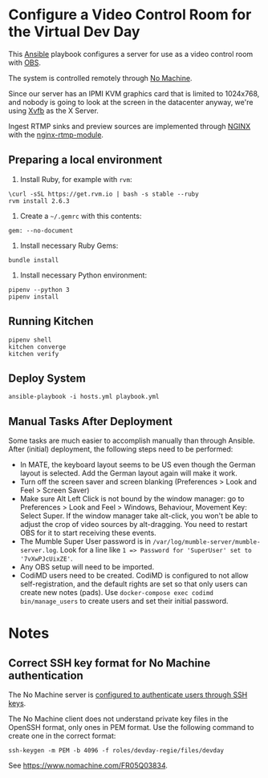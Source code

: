 # Configure a Video Control Room for the Virtual Dev Day

This [Ansible](https://www.ansible.com) playbook configures a server for use as a video control room with [OBS](https://obsproject.com).

The system is controlled remotely through [No Machine](https://www.nomachine.com).

Since our server has an IPMI KVM graphics card that is limited to 1024x768, and nobody is going to look at the screen in the datacenter anyway, we're using [Xvfb](https://www.x.org/releases/X11R7.6/doc/man/man1/Xvfb.1.xhtml) as the X Server.

Ingest RTMP sinks and preview sources are implemented through [NGINX](https://www.nginx.com) with the [nginx-rtmp-module](https://github.com/arut/nginx-rtmp-module).


## Preparing a local environment

1. Install Ruby, for example with `rvm`:
  ```
  \curl -sSL https://get.rvm.io | bash -s stable --ruby
  rvm install 2.6.3
  ```

1. Create a `~/.gemrc` with this contents:
  ```
  gem: --no-document
  ```

1. Install necessary Ruby Gems:
  ```
  bundle install
  ```
1. Install necessary Python environment:
  ```
  pipenv --python 3
  pipenv install
  ```

## Running Kitchen

```
pipenv shell
kitchen converge
kitchen verify
```

## Deploy System

```
ansible-playbook -i hosts.yml playbook.yml
```

## Manual Tasks After Deployment

Some tasks are much easier to accomplish manually than through Ansible. After (initial) deployment, the following steps need to be performed:
* In MATE, the keyboard layout seems to be US even though the German layout is selected. Add the German layout again will make it work.
* Turn off the screen saver and screen blanking (Preferences > Look and Feel > Screen Saver)
* Make sure Alt Left Click is not bound by the window manager: go to Preferences > Look and Feel > Windows, Behaviour, Movement Key: Select Super. If the window manager take alt-click, you won't be able to adjust the crop of video sources by alt-dragging. You need to restart OBS for it to start receiving these events.
* The Mumble Super User password is in `/var/log/mumble-server/mumble-server.log`. Look for a line like `1 => Password for 'SuperUser' set to '7vXwPJcUixZE'`.
* Any OBS setup will need to be imported.
* CodiMD users need to be created. CodiMD is configured to not allow self-registration, and the default rights are set so that only users can create new notes (pads). Use `docker-compose exec codimd bin/manage_users` to create users and set their initial password.

# Notes

## Correct SSH key format for No Machine authentication

The No Machine server is [configured to authenticate users through SSH keys](https://www.nomachine.com/AR02L00785).

The No Machine client does not understand private key files in the OpenSSH format, only ones in PEM format. Use the following command to create one in the correct format:

```
ssh-keygen -m PEM -b 4096 -f roles/devday-regie/files/devday
```

See https://www.nomachine.com/FR05Q03834.
